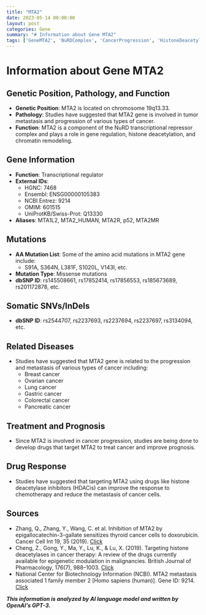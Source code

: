 ```yaml
---
title: "MTA2"
date: 2023-05-14 00:00:00
layout: post
categories: Gene
summary: "# Information about Gene MTA2"
tags: ['GeneMTA2', 'NuRDComplex', 'CancerProgression', 'HistoneDeacetylation', 'DrugResponse', 'Metastasis', 'MissenseMutations', 'TargetedTherapy']
---
```


# Information about Gene MTA2

## Genetic Position, Pathology, and Function
- **Genetic Position**: MTA2 is located on chromosome 19q13.33.
- **Pathology**: Studies have suggested that MTA2 gene is involved in tumor metastasis and progression of various types of cancer.
- **Function**: MTA2 is a component of the NuRD transcriptional repressor complex and plays a role in gene regulation, histone deacetylation, and chromatin remodeling.

## Gene Information
- **Function**: Transcriptional regulator 
- **External IDs**: 
    - HGNC: 7468
    - Ensembl: ENSG00000105383
    - NCBI Entrez: 9214
    - OMIM: 601515
    - UniProtKB/Swiss-Prot: Q13330
- **Aliases**: MTA1L2, MTA2_HUMAN, MTA2R, p52, MTA2MR

## Mutations
- **AA Mutation List**: Some of the amino acid mutations in MTA2 gene include: 
    - S91A, S364N, L381F, S1020L, V143I, etc.
- **Mutation Type**: Missense mutations
- **dbSNP ID**: rs145508661, rs17852414, rs17856553, rs185673689, rs201172878, etc.

## Somatic SNVs/InDels
- **dbSNP ID**: rs2544707, rs2237693, rs2237694, rs2237697, rs3134094, etc.

## Related Diseases
- Studies have suggested that MTA2 gene is related to the progression and metastasis of various types of cancer including: 
    - Breast cancer
    - Ovarian cancer
    - Lung cancer
    - Gastric cancer
    - Colorectal cancer
    - Pancreatic cancer

## Treatment and Prognosis
- Since MTA2 is involved in cancer progression, studies are being done to develop drugs that target MTA2 to treat cancer and improve prognosis.

## Drug Response
- Studies have suggested that targeting MTA2 using drugs like histone deacetylase inhibitors (HDACis) can improve the response to chemotherapy and reduce the metastasis of cancer cells.

## Sources
- Zhang, Q., Zhang, Y., Wang, C. et al. Inhibition of MTA2 by epigallocatechin-3-gallate sensitizes thyroid cancer cells to doxorubicin. Cancer Cell Int 19, 35 (2019). [Click](https://doi.org/10.1186/s12935-019-0746-4)
- Cheng, Z., Gong, Y., Ma, Y., Lu, K., & Lu, X. (2019). Targeting histone deacetylases in cancer therapy: A review of the drugs currently available for epigenetic modulation in malignancies. British Journal of Pharmacology, 176(7), 988–1003. [Click](https://doi.org/10.1111/bph.14680)
- National Center for Biotechnology Information (NCBI). MTA2 metastasis associated 1 family member 2 [Homo sapiens (human)]. Gene ID: 9214. [Click](https://www.ncbi.nlm.nih.gov/gene/9214.)

**_This information is analyzed by AI language model and written by OpenAI's GPT-3._**